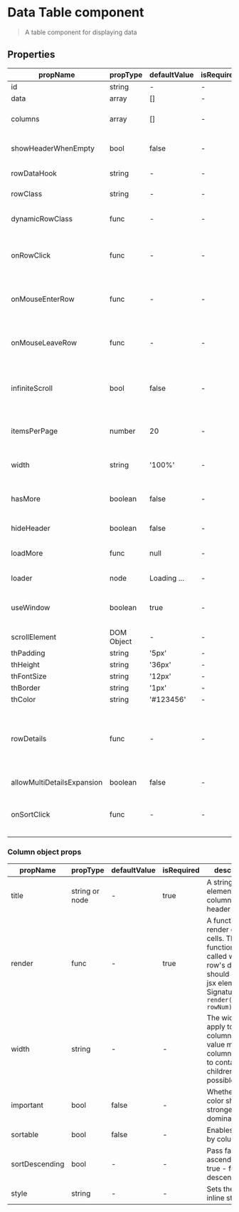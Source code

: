 # Data Table component

> A table component for displaying data

## Properties

| propName | propType | defaultValue | isRequired | description |
|----------|----------|--------------|------------|-------------|
| id | string | - | - | An id to pass to the table |
| data | array | [] | - | The data to display |
| columns | array | [] | - | Configuration of the table's columns. See table below |
| showHeaderWhenEmpty | bool | false | - | Should the table show the header when data is empty |
| rowDataHook | string | - | - | A data-hook to apply to all table body rows |
| rowClass | string | - | - | A class to apply to all table body rows |
| dynamicRowClass | func | - | - | A func that gets row data and returns a class(es) to apply to that specific row |
| onRowClick | func | - | - | A callback method to be called on row click. Signature: `onRowClick(rowData, rowNum)` |
| onMouseEnterRow | func | - | - | A callback method to be called on row mouse enter. Signature: `onMouseEnterRow(rowData, rowNum)` |
| onMouseLeaveRow | func | - | - | A callback method to be called on row mouse leave. Signature: `onMouseLeaveRow(rowData, rowNum)` |
| infiniteScroll | bool | false | - | If true, table will not render all data to begin with, but will gradually render the data as the user scrolls |
| itemsPerPage | number | 20 | - | If infiniteScroll is on, this prop will determine how many rows will be rendered on each load |
| width | string | '100%' | - | The width of the fixed table. Can be in percentages or pixels. |
| hasMore | boolean | false | - | Whether there are more items to be loaded. Event listeners are removed if false.
| hideHeader | boolean | false | - | Should we hide the header of the table.
| loadMore | func | null | - | A callback when more items are requested by the user. |
| loader | node | Loading ...| - | The loader to show when loading more items. |
| useWindow | boolean | true | - | Add scroll listeners to the window, or else, the component's parentNode. |
| scrollElement | DOM Object | - | - | Add scroll listeners to specified DOM Object. |
| thPadding | string | '5px' | - | Table headers padding |
| thHeight | string | '36px' | - | Table headers height |
| thFontSize | string | '12px' | - | Table headers font size |
| thBorder | string | '1px' | - | Table headers border |
| thColor | string | '#123456' | - | Table headers color |
| rowDetails | func | - | - | Function that returns React component that will be rendered in row details section. Example: `rowDetails={(row, rowNum) => <MyRowDetailsComponent {...row} />}` |
| allowMultiDetailsExpansion | boolean | false | - | Allows to open multiple row details |
| onSortClick | func | - | - | A callback function called on each column title click. Signature `onSortClick(colData, colNum)` |

### Column object props

| propName | propType | defaultValue | isRequired | description |
|----------|----------|--------------|------------|-------------|
| title | string or node | - | true | A string or any element, the column's header title  |
| render | func | - | true | A function to render column cells. The function will be called with each row's data and should return a jsx element. Signature: `render(rowData, rowNum)` |
| width | string | - | - | The width to apply to the column. No value means column will try to contain its children, if possible |
| important | bool | false | - | Whether font color should be stronger, more dominant |
| sortable | bool | false | - | Enables sorting by column |
| sortDescending | bool | - | - | Pass false - for ascending sort, true - for descending|
| style | string | - | - | Sets the column inline style |
